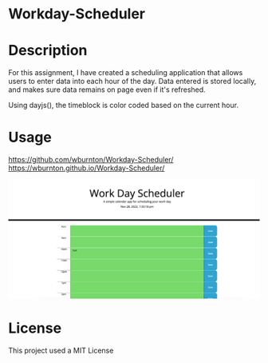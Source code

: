 # Workday-Scheduler 

# Description 

For this assignment, I have created a scheduling application that allows users to enter data into each hour of the day. Data entered is stored locally, and makes sure data remains on page even if it's refreshed. 

Using dayjs(), the timeblock is color coded based on the current hour.



# Usage 
https://github.com/wburnton/Workday-Scheduler/  
https://wburnton.github.io/Workday-Scheduler/

![alt text](/Assets/screenshot.png)

# License 

This project used a MIT License 
